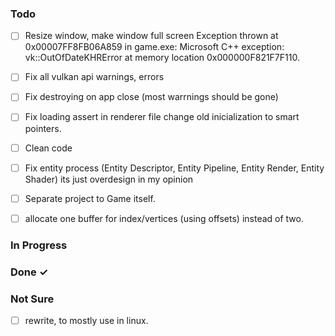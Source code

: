 ### Todo
- [ ] Resize window, make window full screen
	Exception thrown at 0x00007FF8FB06A859 in game.exe: Microsoft C++ exception: vk::OutOfDateKHRError at memory location 0x000000F821F7F110.

- [ ] Fix all vulkan api warnings, errors
		
- [ ] Fix destroying on app close (most warrnings should be gone)

- [ ] Fix loading assert in renderer file change old inicialization to smart pointers.

- [ ] Clean code

- [ ] Fix entity process (Entity Descriptor, Entity Pipeline, Entity Render, Entity Shader) its just overdesign in my opinion

- [ ] Separate project to Game itself.
 
- [ ] allocate one buffer for index/vertices (using offsets) instead of two.
 
### In Progress

### Done ✓

### Not Sure
- [ ] rewrite, to mostly use in linux.
